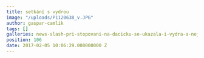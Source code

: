 ```yaml
---
title: setkání s vydrou
image: "/uploads/P1120638_v.JPG"
author: gaspar-camlik
tags: []
galleries: news-slash-pri-stopovani-na-dacicku-se-ukazala-i-vydra-a-nejen-tam
position: 106
date: 2017-02-05 10:06:29.000000000 Z
---
```

